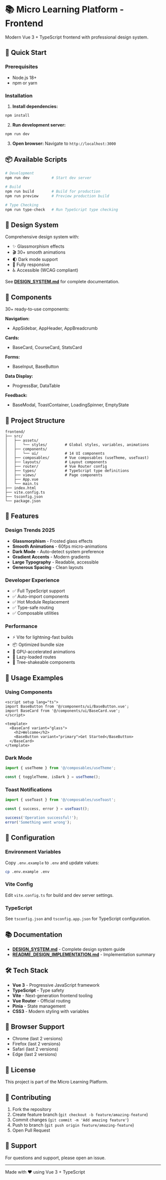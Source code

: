 # 📚 Micro Learning Platform - Frontend

Modern Vue 3 + TypeScript frontend with professional design system.

## 🚀 Quick Start

### Prerequisites
- Node.js 18+
- npm or yarn

### Installation

1. **Install dependencies:**
```bash
npm install
```

2. **Run development server:**
```bash
npm run dev
```

3. **Open browser:**
Navigate to `http://localhost:3000`

## 📦 Available Scripts

```bash
# Development
npm run dev          # Start dev server

# Build
npm run build        # Build for production
npm run preview      # Preview production build

# Type Checking
npm run type-check   # Run TypeScript type checking
```

## 🎨 Design System

Comprehensive design system with:
- ✨ Glassmorphism effects
- 🎬 30+ smooth animations
- 🌓 Dark mode support
- 📱 Fully responsive
- ♿ Accessible (WCAG compliant)

See **[DESIGN_SYSTEM.md](./DESIGN_SYSTEM.md)** for complete documentation.

## 🧩 Components

30+ ready-to-use components:

**Navigation:**
- AppSidebar, AppHeader, AppBreadcrumb

**Cards:**
- BaseCard, CourseCard, StatsCard

**Forms:**
- BaseInput, BaseButton

**Data Display:**
- ProgressBar, DataTable

**Feedback:**
- BaseModal, ToastContainer, LoadingSpinner, EmptyState

## 📁 Project Structure

```
frontend/
├── src/
│   ├── assets/
│   │   └── styles/        # Global styles, variables, animations
│   ├── components/
│   │   └── ui/            # 14 UI components
│   ├── composables/       # Vue composables (useTheme, useToast)
│   ├── layouts/           # Layout components
│   ├── router/            # Vue Router config
│   ├── types/             # TypeScript type definitions
│   ├── views/             # Page components
│   ├── App.vue
│   └── main.ts
├── index.html
├── vite.config.ts
├── tsconfig.json
└── package.json
```

## 🎯 Features

### Design Trends 2025
- **Glassmorphism** - Frosted glass effects
- **Smooth Animations** - 60fps micro-animations
- **Dark Mode** - Auto-detect system preference
- **Gradient Accents** - Modern gradients
- **Large Typography** - Readable, accessible
- **Generous Spacing** - Clean layouts

### Developer Experience
- ✅ Full TypeScript support
- ✅ Auto-import components
- ✅ Hot Module Replacement
- ✅ Type-safe routing
- ✅ Composable utilities

### Performance
- ⚡ Vite for lightning-fast builds
- 📦 Optimized bundle size
- 🎨 GPU-accelerated animations
- 🔄 Lazy-loaded routes
- 🌲 Tree-shakeable components

## 🎨 Usage Examples

### Using Components
```vue
<script setup lang="ts">
import BaseButton from '@/components/ui/BaseButton.vue';
import BaseCard from '@/components/ui/BaseCard.vue';
</script>

<template>
  <BaseCard variant="glass">
    <h2>Welcome</h2>
    <BaseButton variant="primary">Get Started</BaseButton>
  </BaseCard>
</template>
```

### Dark Mode
```typescript
import { useTheme } from '@/composables/useTheme';

const { toggleTheme, isDark } = useTheme();
```

### Toast Notifications
```typescript
import { useToast } from '@/composables/useToast';

const { success, error } = useToast();

success('Operation successful!');
error('Something went wrong');
```

## 🔧 Configuration

### Environment Variables
Copy `.env.example` to `.env` and update values:
```bash
cp .env.example .env
```

### Vite Config
Edit `vite.config.ts` for build and dev server settings.

### TypeScript
See `tsconfig.json` and `tsconfig.app.json` for TypeScript configuration.

## 📚 Documentation

- **[DESIGN_SYSTEM.md](./DESIGN_SYSTEM.md)** - Complete design system guide
- **[README_DESIGN_IMPLEMENTATION.md](./README_DESIGN_IMPLEMENTATION.md)** - Implementation summary

## 🛠️ Tech Stack

- **Vue 3** - Progressive JavaScript framework
- **TypeScript** - Type safety
- **Vite** - Next-generation frontend tooling
- **Vue Router** - Official routing
- **Pinia** - State management
- **CSS3** - Modern styling with variables

## 🎯 Browser Support

- Chrome (last 2 versions)
- Firefox (last 2 versions)
- Safari (last 2 versions)
- Edge (last 2 versions)

## 📝 License

This project is part of the Micro Learning Platform.

## 🤝 Contributing

1. Fork the repository
2. Create feature branch (`git checkout -b feature/amazing-feature`)
3. Commit changes (`git commit -m 'Add amazing feature'`)
4. Push to branch (`git push origin feature/amazing-feature`)
5. Open Pull Request

## 📧 Support

For questions and support, please open an issue.

---

Made with ❤️ using Vue 3 + TypeScript
